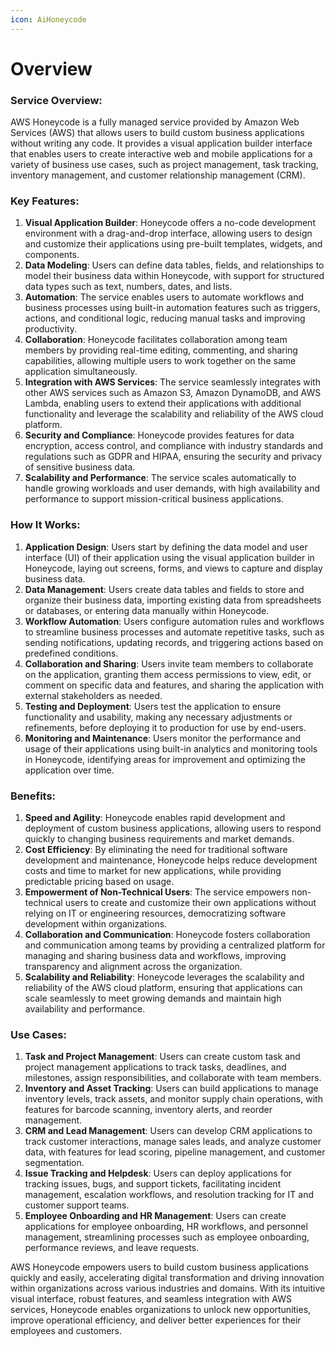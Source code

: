 ```yaml
---
icon: AiHoneycode
---
```

# Overview

### Service Overview:

AWS Honeycode is a fully managed service provided by Amazon Web Services (AWS) that allows users to build custom business applications without writing any code. It provides a visual application builder interface that enables users to create interactive web and mobile applications for a variety of business use cases, such as project management, task tracking, inventory management, and customer relationship management (CRM).

### Key Features:

1. **Visual Application Builder**: Honeycode offers a no-code development environment with a drag-and-drop interface, allowing users to design and customize their applications using pre-built templates, widgets, and components.
2. **Data Modeling**: Users can define data tables, fields, and relationships to model their business data within Honeycode, with support for structured data types such as text, numbers, dates, and lists.
3. **Automation**: The service enables users to automate workflows and business processes using built-in automation features such as triggers, actions, and conditional logic, reducing manual tasks and improving productivity.
4. **Collaboration**: Honeycode facilitates collaboration among team members by providing real-time editing, commenting, and sharing capabilities, allowing multiple users to work together on the same application simultaneously.
5. **Integration with AWS Services**: The service seamlessly integrates with other AWS services such as Amazon S3, Amazon DynamoDB, and AWS Lambda, enabling users to extend their applications with additional functionality and leverage the scalability and reliability of the AWS cloud platform.
6. **Security and Compliance**: Honeycode provides features for data encryption, access control, and compliance with industry standards and regulations such as GDPR and HIPAA, ensuring the security and privacy of sensitive business data.
7. **Scalability and Performance**: The service scales automatically to handle growing workloads and user demands, with high availability and performance to support mission-critical business applications.

### How It Works:

1. **Application Design**: Users start by defining the data model and user interface (UI) of their application using the visual application builder in Honeycode, laying out screens, forms, and views to capture and display business data.
2. **Data Management**: Users create data tables and fields to store and organize their business data, importing existing data from spreadsheets or databases, or entering data manually within Honeycode.
3. **Workflow Automation**: Users configure automation rules and workflows to streamline business processes and automate repetitive tasks, such as sending notifications, updating records, and triggering actions based on predefined conditions.
4. **Collaboration and Sharing**: Users invite team members to collaborate on the application, granting them access permissions to view, edit, or comment on specific data and features, and sharing the application with external stakeholders as needed.
5. **Testing and Deployment**: Users test the application to ensure functionality and usability, making any necessary adjustments or refinements, before deploying it to production for use by end-users.
6. **Monitoring and Maintenance**: Users monitor the performance and usage of their applications using built-in analytics and monitoring tools in Honeycode, identifying areas for improvement and optimizing the application over time.

### Benefits:

1. **Speed and Agility**: Honeycode enables rapid development and deployment of custom business applications, allowing users to respond quickly to changing business requirements and market demands.
2. **Cost Efficiency**: By eliminating the need for traditional software development and maintenance, Honeycode helps reduce development costs and time to market for new applications, while providing predictable pricing based on usage.
3. **Empowerment of Non-Technical Users**: The service empowers non-technical users to create and customize their own applications without relying on IT or engineering resources, democratizing software development within organizations.
4. **Collaboration and Communication**: Honeycode fosters collaboration and communication among teams by providing a centralized platform for managing and sharing business data and workflows, improving transparency and alignment across the organization.
5. **Scalability and Reliability**: Honeycode leverages the scalability and reliability of the AWS cloud platform, ensuring that applications can scale seamlessly to meet growing demands and maintain high availability and performance.

### Use Cases:

1. **Task and Project Management**: Users can create custom task and project management applications to track tasks, deadlines, and milestones, assign responsibilities, and collaborate with team members.
2. **Inventory and Asset Tracking**: Users can build applications to manage inventory levels, track assets, and monitor supply chain operations, with features for barcode scanning, inventory alerts, and reorder management.
3. **CRM and Lead Management**: Users can develop CRM applications to track customer interactions, manage sales leads, and analyze customer data, with features for lead scoring, pipeline management, and customer segmentation.
4. **Issue Tracking and Helpdesk**: Users can deploy applications for tracking issues, bugs, and support tickets, facilitating incident management, escalation workflows, and resolution tracking for IT and customer support teams.
5. **Employee Onboarding and HR Management**: Users can create applications for employee onboarding, HR workflows, and personnel management, streamlining processes such as employee onboarding, performance reviews, and leave requests.

AWS Honeycode empowers users to build custom business applications quickly and easily, accelerating digital transformation and driving innovation within organizations across various industries and domains. With its intuitive visual interface, robust features, and seamless integration with AWS services, Honeycode enables organizations to unlock new opportunities, improve operational efficiency, and deliver better experiences for their employees and customers.
